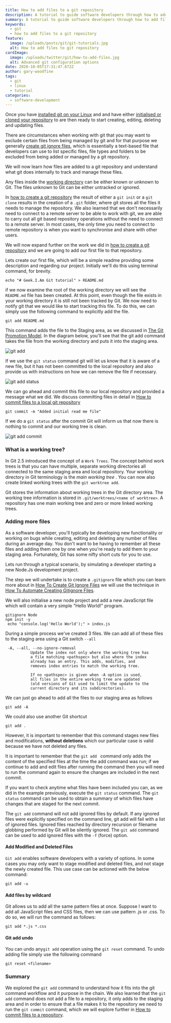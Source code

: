 ```yaml
---
title: How to add files to a git repository
description: A tutorial to guide software developers through how to add files to a git repository.
summary: A tutorial to guide software developers through how to add files to a git repository
keywords:
  - git
  - how to add files to a git repository
feature:
  image: /uploads/posts/git/git-tutorials.jpg
  alt: How to add files to git repository
cardImage:
  image: /uploads/twitter/git/how-to-add-files.jpg
  alt: Advanced git configuration options
date: 2020-10-05T17:31:47.672Z
author: gary-woodfine
tags:
  - git
  - linux
  - tutorial
categories:
  - software-development
---
```


Once you have [installed git on your Linux](https://geekiam.io/how-to-install-git-on-linux/ "How to install git on Linux | Geek.I.Am") and
and have either [initialised or cloned your repository](https://geekiam.io/how-to-create-a-git-repository/ "How to create a git repository | Geek.I.Am") to are then
ready to start creating, editing, deleting and updating files.  

There are circumstances when working with git that you may want to exclude certain files from being managed by git and for that 
purpose we generally [create git ignore files](https://geekiam.io/how-to-create-git-ignore-files/ "How To Create Git Ignore Files | Geek.I.Am"), 
which is essentially a text-based file that developers can use to list specific files, file types and folders to be 
excluded from being added or managed by a git repository.

We will now learn how files are added to a git repository and understand what git does internally to track and manage 
these files.  

Any files inside the [working directory](https://geekiam.io/the-git-promotion-model/ "The git promotion model | Geek.I.Am") can be either
known or unknown to Git. The files unknown to Git can be either untracked or ignored. 

In [how to create a git repository](https://geekiam.io/how-to-create-a-git-repository/ "How to create a git repository | Geek.I.Am" ) the
result of either a `git init` or a `git clone` results in the creation of a `.git` folder, where git stores all the files it needs 
to manage the repository.  We also learned that we don't necessarily need to connect to a remote server to be able to work
with git, we are able to carry out all git based repository operations without the need to connect to a remote server. In most cases,
the only time you need to connect to remote repository is when you want to synchronise and share with other users.

We will now expand further on the work we did in [how to create a git repository](https://geekiam.io/how-to-create-a-git-repository/ "How to create a git repository | Geek.I.Am" ) 
and we are going to add our first file to that repository.

Lets create our first file, which will be a simple readme providing some description and regarding our project.
Initially we'll do this using terminal command, for brevity.
```shell script
echo "# Geek.I.Am Git tutorial" > README.md
```

if we now examine the root of the working directory we will see the `README.md` file has been created. At this point,
even though the file exists in your working directory it is still not been tracked by Git.  We now need to notify git that
we would like to start tracking this file. To do this, we can simply use the following command to explicitly add the file.

```shell script
git add README.md 
```
This command adds the file to the Staging area, as we discussed in [The Git Promotion Model](https://geekiam.io/the-git-promotion-model/ "The Git Promotion Model | Geek.I.Am" ).
In the diagram below, you'll see that the git add command takes the file from the working directory and puts it into the staging area.

![git add ](/uploads/git-add-swimlanes.png "git add")

If we use the `git status` command git will let us know that it is aware of a new file, but it has not been committed to
the local repository and also provide us with instructions on how we can remove the file if necessary.

![git add status ](/uploads/git-add-status.png "git add status")

We can go ahead and commit this file to our local repository and provided a message what we did. We discuss committing files in
detail in [How to commit files to a local git repository](https://geekiam.io) 

```shell script
git commit -m "Added initial read me file"
```

If we do a `git status` after the commit Git will inform us that now there is nothing to commit and our working tree is 
clean.

![git add commit  ](/uploads/git-add-commit-status.png "git add commit")

### What is a working tree?

In Git 2.5 introduced the concept of a `Work Trees`. The concept behind work trees is that you can have multiple, separate
working directories all connected to the same staging area and local repository.  Your working directory in Git terminology
is the *main working tree* . You can now also create linked working trees with the `git worktree add`.

Git stores the information about working trees in the Git directory area. The working tree information is stored in 
`.git/worktrees/<name of worktree>`.  A repository has one main working tree and zero or more linked working trees.

### Adding more files

As a software developer, you'll typically be developing new functionality or working on bugs while creating, editing 
and deleting any number of files during an average day. You don't want to be having to remember all these files and 
adding them one by one when you're ready to add them to your staging area. Fortunately, Git has some nifty short cuts 
for you to use.

Lets run through a typical scenario, by simulating a developer starting a new Node.Js development project.

The step we will undertake is to create a `.gitignore` file which you can learn more about in [How To Create Git Ignore Files](https://geekiam.io/how-to-create-git-ignore-files/ "How to create Git ignore files | Geek.I.Am") 
we will use the technique in [How To Automate Creating Gitignore Files](https://geekiam.io/how-to-automate-creating-gitignore-files/ "How To Automate Creating Gitignore Files | Geek.I.Am").

We will also initialise a new node project and add a new JavaScript file which will contain a very simple "Hello World!" program.
```shell script
gitignore Node
npm init -y
 echo "console.log('Hello World');" > index.js
```

During a simple process we've created 3 files.  We can add all of these files to the staging area using a Git switch `--all`

```shell script
 -A, --all, --no-ignore-removal
           Update the index not only where the working tree has
           a file matching <pathspec> but also where the index
           already has an entry. This adds, modifies, and
           removes index entries to match the working tree.

           If no <pathspec> is given when -A option is used,
           all files in the entire working tree are updated
           (old versions of Git used to limit the update to the
           current directory and its subdirectories).

```

We can just go ahead to add all the files to our staging area as follows

```shell script
git add -A
```

We could  also use another Git shortcut
```shell script
git add .
```
However, it is important to remember that this command stages new files and modifications, **without deletions** which
our particular case is valid because we have not deleted any files.


It is important to remember that the `git add ` command only adds the content of the specified files at the time the add
command was run; if we continue to add and edit files after running the command then you will need to run the command 
again to ensure the changes are included in the next commit.

If you want to check anytime what files have been included you can, as we did in the example previously, execute the 
`git status` command. The `git status` command can be used to obtain a summary of which files have changes 
that are staged for the next commit.

The `git add` command will not add ignored files by default. If any ignored files were explicitly specified on the 
command line, git add will fail with a list of ignored files. Ignored files reached by directory recursion or 
filename globbing performed by Git will be silently ignored. The `git add` command can be used to add ignored files 
with the `-f` (force) option.

#### Add Modified and Deleted Files
`Git add` enables software developers with a variety of options. In some cases you may only want to stage modified 
and deleted files, and not stage the newly created file. This use case can be actioned with the below command:
```shell script
git add -u
```

#### Add files by wildcard
Git allows us to add all the same pattern files at once.  Suppose I want to add all JavaScript files and CSS files, 
then we can use pattern .js or .css. To do so, we will run the command as follows:

```shell script
git add *.js *.css
```

#### Git add undo

You can undo any`git add` operation using the `git reset` command. To undo adding file simply use the following command
```shell script
git reset <filename>
```

### Summary

We explored the `git add` command to understand how it fits into the git command workflow and it purpose in the chain. 
We also learned that the `git add` command does not add a file to a repository, it only adds to the staging area and in 
order to ensure that a file makes it to the repository we need to run the `git commit` command, which we will explore 
further in [How to commit files to a repository](https://geekiam.io).

